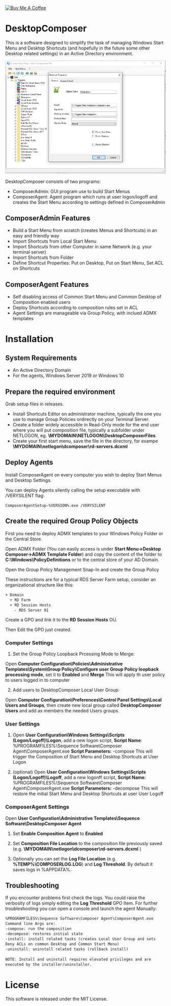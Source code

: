 [![Buy Me A Coffee](https://www.buymeacoffee.com/assets/img/custom_images/orange_img.png)](https://www.buymeacoffee.com/rbicelli)

# DesktopComposer

This is a software designed to simplify the task of managing Windows Start Menu and Desktop Shortcuts (and hopefully in the future some other Desktop related settings) in an Active Directory environment.

![](images/screenshot.png?raw=true)

DesktopComposer consists of two programs:

- ComposerAdmin: GUI program use to build Start Menus
- ComposerAgent: Agent program which runs at user logon/logoff and creates the Start Menu according to settings defined in ComposerAdmin

## ComposerAdmin Features

- Build a Start Menu from scratch (creates Menus and Shortcuts) in an easy and friendly way
- Import Shortcuts from Local Start Menu
- Import Shortcuts from other Computer in same Network (e.g. your terminal server)
- Import Shortcuts from Folder
- Define Shortcut Properties: Put on Desktop, Put on Start Menu, Set ACL on Shortcuts

## ComposerAgent Features
 
 - Self disabling access of Common Start Menu and Common Desktop of Composition enabled users
 - Deploy Shortcuts according to composition rules set in ACL
 - Agent Settings are manageable via Group Policy, with inclued ADMX templates

# Installation

## System Requirements

- An Active Directory Domain
- For the agents, Windows Server 2019 or Windows 10

## Prepare the required environment

Grab setup files in releases.

- Install Shortcuts Editor on administrator machine, typically the one you use to manage Group Policies ordirectly on your Terminal Server.
- Create a folder widely accessible in Read-Only mode for the end user where you will put composition file, typically a subfolder under NETLOGON, eg. **\\MYDOMAIN\NETLOGON\DesktopComposerFiles**. 
- Create your first start menu, save the file in the directory, for exampe **\\MYDOMAIN\netlogon\dcomposer\rd-servers.dcxml**

## Deploy Agents

Install ComposerAgent on every computer you wish to deploy Start Menus and Desktop Settings.

You can deploy Agents silently calling the setup executable with /VERYSILENT flag:

```
ComposerAgentSetup-%VERSION%.exe /VERYSILENT
```

## Create the required Group Policy Objects

First you need to deploy ADMX templates to your Windows Policy Folder or the Central Store.

Open ADMX Folder (You can easily access is under **Start Menu->Desktop Composer->ADMX Template Folder**) and copy the content of the folder to **C:\Windows\PolicyDefinitions** or to the central store of your AD Domain.

Open the Group Policy Management Snap-In and create the Group Policy

These instructions are for a typical RDS Server Farm setup, consider an organizational structure like this:


```
+ Domain
  + RD Farm
  + RD Session Hosts
    - RDS Server 01	
```

Create a GPO and link it to the **RD Session Hosts** OU.

Then Edit the GPO just created.

### Computer Settings

1. Set the Group Policy Loopback Prcessing Mode to Merge:

Open **Computer Configuration\Policies\Administrative Templates\System\Group Policy\Configure user Group Policy loopback processing mode**, set it to **Enabled** and **Merge**
This will apply th user policy to users logged in to computer

2. Add users to DesktopComposer Local User Group:

Open **Computer Configuration\Preferences\Control Panel Settings\Local Users and Groups**, then create new local group called **DesktopComposer Users** and add as members the needed Users groups.


### User Settings

1. Open **User Configuration\Windows Settings\Scripts (Logon/Logoff)\Logon**, add a new logon script, 
**Script Name**: %PROGRAMFILES%\Sequence Software\Composer Agent\ComposerAgent.exe
**Script Parameters:** -compose
This will trigger the Composition of Start Menu and Desktop Shortcuts at User Logon

2. (optional) Open **User Configuration\Windows Settings\Scripts (Logon/Logoff)\Logoff**, add a new logonff script, 
**Script Name**: %PROGRAMFILES%\Sequence Software\Composer Agent\ComposerAgent.exe
**Script Parameters:** -decompose
This will restore the initial Start Menu and Desktop Shortcuts at user User Logoff

### ComposerAgent Settings

Open **User Configuration\Administrative Templates\Sequence Software\DesktopComposer Agent**

1. Set **Enable Composition Agent** to **Enabled**

2. Set **Composition File Location** to the composition file previously saved (e.g. **\\MYDOMAIN\netlogon\dcomposer\rd-servers.dcxml** )

3. Optionally you can set the **Log File Location** (e.g. **%TEMP%\COMPOSERLOG.LOG**) and **Log Threshold**. By default it saves logs in %APPDATA%.

## Troubleshooting

If you encounter problems first check the logs. You could raise the verbosity of logs simply editing the **Log Threshold** GPO Item.
For further troubleshooting you can open a console and launch the agent Manually:

```
%PROGRAMFILES%\Sequence Software\Composer Agent\ComposerAgent.exe
Command line Args are:
-compose: run the composition
-decompose: restores initial state
-install: install related tasks (creates Local User Group and sets Deny ACLs on common Desktop and Common Start Menu)
-uninstall: uninstall related tasks (rollback install)

NOTE: Install and uninstall requires elevated privileges and are executed by the installer/uninstaller.
```

# License

This software is released under the MIT License.
